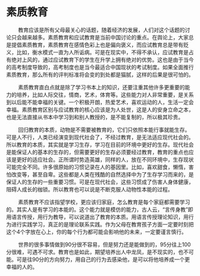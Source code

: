 # **素质教育**

&emsp; &emsp;教育应该是所有父母最关心的话题，随着经济的发展，人们对这个话题的讨论只会越来越多。素质教育和应试教育是当前中国讨论的重点。在舆论上，大家总是提倡素质教育，素质教育在感情色彩上也是偏向褒义，而应试教育总是带有贬义，比如，衡水模式一直为人所诟病。可是在现实中，不得不承认，应试教育是占有绝对上风的，通过应试教育下的学生在升学上拥有绝对的优势。这也是由于当今的高考制度导致的，高考制度也是当今最适合中国现状的考试制度。如果全面推行素质教育，那么所有的评判标准将会变的到处都是猫腻，这样的后果是很可怕的。

&emsp; &emsp;素质教育直白点就是除了学习书本上的知识，还要注重其他许多更重要的能力的培养，比如人际交往，情商，艺术，体育等。这些能力对人非常重要，是关系到以后能不能幸福的关键。一个积极开朗，热爱艺术，喜欢运动的人，生活一定会幸福。素质教育区别与应试教育的核心应该是为人处世，这是人的安身立命之本，也是无法直接从书本中学习到和别人教授的，是不能复制的，所以极其珍贵。

&emsp; &emsp;回归教育的本质，动物是不需要被教育的，它们只依照本能行事就能生存。可是人不行，人类已经演变到现代社会了，不经过教育，是无法适应现代社会的。所以教育的本质，其实就是学习生存，学习在目前的环境中更好的生存。现代社会是能保证人的基本的生存的，但需要更好的生存必须要经过教育，教育的重点也应该是更好的适应社会。正所谓时势造英雄，同样的人，放在不同环境中，生存现状可能完全不同。许多很原始的习惯记录在人的基因里。比如，喜欢甜食，懒惰，害怕改变等，甚至自卑。这些都是人类在残酷的自然选择中为了生存学习而来的，是保证人的生存的一些重要习惯。可是在现代社会，这些习惯成了伤害人身体健康，阻碍人成长的枷锁。所以教育也可以说是不断克服人动物性本能的过程。

&emsp; &emsp;素质教育不应该指望学校，更应该归家庭，怎么教育是每个家庭都需要学习的。其实人是有学习的本能的。这个能力就是模仿的能力，古人云，“言传身教”即用语言传授，用行为教导，可以说道出了教育的本质。用语言传授理论知识，用行为进行实践学习，真正的是理论联系实践。作为父母在教育孩子方面一定要时刻把这个4个字放在心上，你的每个行为都可能会影响他的未来，一定要谨言慎行。

&emsp; &emsp;世界的很多事情做到90分很不容易，但是努力还是能做到的，95分往上100分很难，可遇不可求。教育也是如此，期望培养出人中龙凤，是不现实的，也不可能。可是往90分的方向努力，用自己的行为去感染他，是可以将他培养成一个更幸福的人的。

